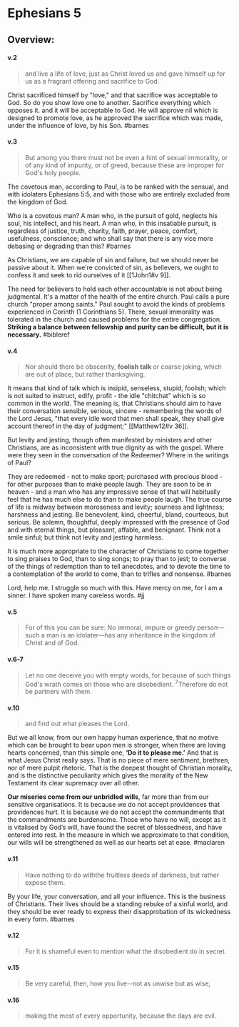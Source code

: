# Ephesians 5

## Overview:



#### v.2
>and live a life of love, just as Christ loved us and gave himself up for us as a fragrant offering and sacrifice to God.

Christ sacrificed himself by "love," and that sacrifice was acceptable to God. So do you show love one to another. Sacrifice everything which opposes it. and it will be acceptable to God. He will approve nil which is designed to promote love, as he approved the sacrifice which was made, under the influence of love, by his Son.
#barnes 

#### v.3
>But among you there must not be even a hint of sexual immorality, or of any kind of impurity, or of greed, because these are improper for God's holy people.

The covetous man, according to Paul, is to be ranked with the sensual, and with idolaters Ephesians 5:5, and with those who are entirely excluded from the kingdom of God.

Who is a covetous man? A man who, in the pursuit of gold, neglects his soul, his intellect, and his heart. A man who, in this insatiable pursuit, is regardless of justice, truth, charity, faith, prayer, peace, comfort, usefulness, conscience; and who shall say that there is any vice more debasing or degrading than this?
#barnes 

As Christians, we are capable of sin and failure, but we should never be passive about it. When we're convicted of sin, as believers, we ought to confess it and seek to rid ourselves of it [[1John1#v 9]].  
  
The need for believers to hold each other accountable is not about being judgmental. It's a matter of the health of the entire church. Paul calls a pure church "proper among saints." Paul sought to avoid the kinds of problems experienced in Corinth (1 Corinthians 5). There, sexual immorality was tolerated in the church and caused problems for the entire congregation. **Striking a balance between fellowship and purity can be difficult, but it is necessary.**
#bibleref 

#### v.4
>Nor should there be obscenity, **foolish talk** or coarse joking, which are out of place, but rather thanksgiving.

It means that kind of talk which is insipid, senseless, stupid, foolish; which is not suited to instruct, edify, profit - the idle "chitchat" which is so common in the world. The meaning is, that Christians should aim to have their conversation sensible, serious, sincere - remembering the words of the Lord Jesus, "that every idle word that men shall speak, they shall give account thereof in the day of judgment;" [[Matthew12#v 36]].

But levity and jesting, though often manifested by ministers and other Christians, are as inconsistent with true dignity as with the gospel. Where were they seen in the conversation of the Redeemer? Where in the writings of Paul?

They are redeemed - not to make sport; purchased with precious blood - for other purposes than to make people laugh. They are soon to be in heaven - and a man who has any impressive sense of that will habitually feel that he has much else to do than to make people laugh. The true course of life is midway between moroseness and levity; sourness and lightness; harshness and jesting. Be benevolent, kind, cheerful, bland, courteous, but serious. Be solemn, thoughtful, deeply impressed with the presence of God and with eternal things, but pleasant, affable, and benignant. Think not a smile sinful; but think not levity and jesting harmless.

It is much more appropriate to the character of Christians to come together to sing praises to God, than to sing songs; to pray than to jest; to converse of the things of redemption than to tell anecdotes, and to devote the time to a contemplation of the world to come, than to trifles and nonsense.
#barnes 

Lord, help me. I struggle so much with this. Have mercy on me, for I am a sinner. I have spoken many careless words.
#jj

#### v.5
>For of this you can be sure: No immoral, impure or greedy person—such a man is an idolater—has any inheritance in the kingdom of Christ and of God.

#### v.6-7
>Let no one deceive you with empty words, for because of such things God's wrath comes on those who are disobedient. <sup>7</sup>Therefore do not be partners with them.

#### v.10
>and find out what pleases the Lord.

But we all know, from our own happy human experience, that no motive which can be brought to bear upon men is stronger, when there are loving hearts concerned, than this simple one, **‘Do it to please me.’** And that is what Jesus Christ really says. That is no piece of mere sentiment, brethren, nor of mere pulpit rhetoric. That is the deepest thought of Christian morality, and is the distinctive peculiarity which gives the morality of the New Testament its clear supremacy over all other.

**Our miseries come from our unbridled wills**, far more than from our sensitive organisations. It is because we do not accept providences that providences hurt. It is because we do not accept the commandments that the commandments are burdensome. Those who have no will, except as it is vitalised by God’s will, have found the secret of blessedness, and have entered into rest. In the measure in which we approximate to that condition, our wills will be strengthened as well as our hearts set at ease.
#maclaren 

#### v.11
>Have nothing to do withthe fruitless deeds of darkness, but rather expose them.

By your life, your conversation, and all your influence. This is the business of Christians. Their lives should be a standing rebuke of a sinful world, and they should be ever ready to express their disapprobation of its wickedness in every form.
#barnes 

#### v.12
>For it is shameful even to mention what the disobedient do in secret.

#### v.15
>Be very careful, then, how you live--not as unwise but as wise,

#### v.16
>making the most of every opportunity, because the days are evil.

